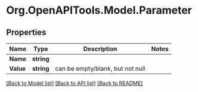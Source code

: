 
# Org.OpenAPITools.Model.Parameter

## Properties

Name | Type | Description | Notes
------------ | ------------- | ------------- | -------------
**Name** | **string** |  | 
**Value** | **string** | can be empty/blank, but not null | 

[[Back to Model list]](../README.md#documentation-for-models)
[[Back to API list]](../README.md#documentation-for-api-endpoints)
[[Back to README]](../README.md)

